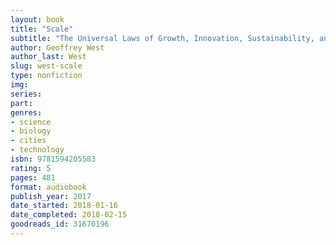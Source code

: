 ```yaml
---
layout: book
title: "Scale"
subtitle: "The Universal Laws of Growth, Innovation, Sustainability, and the Pace of Life in Organisms, Cities, Economies, and Companies"
author: Geoffrey West
author_last: West
slug: west-scale
type: nonfiction
img: 
series: 
part: 
genres:
- science
- biology
- cities
- technology
isbn: 9781594205583
rating: 5
pages: 481
format: audiobook
publish_year: 2017
date_started: 2018-01-16
date_completed: 2018-02-15
goodreads_id: 31670196
---
```

